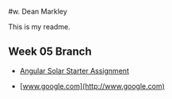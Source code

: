 #w. Dean Markley

This is my readme.

## Week 05 Branch

- [Angular Solar Starter Assignment][solar-start]
- [www.google.com](http://www.google.com)

  [solar-start]: http://www.ccalvert.net/books/CloudNotes/Assignments/AngularSolarStarter.html


